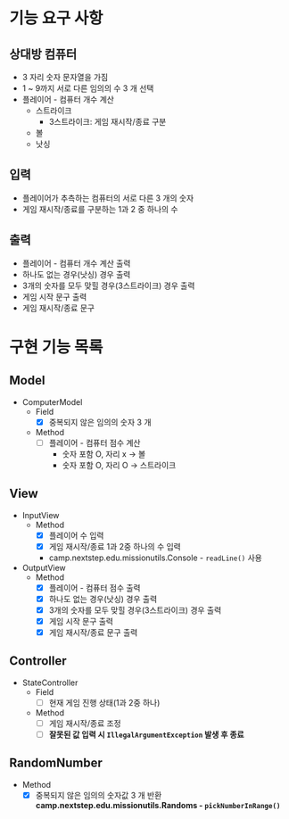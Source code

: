 # 기능 요구 사항
## 상대방 컴퓨터
- 3 자리 숫자 문자열을 가짐
- 1 ~ 9까지 서로 다른 임의의 수 3 개 선택 
- 플레이어 - 컴퓨터 개수 계산
  - 스트라이크
    - 3스트라이크: 게임 재시작/종료 구분
  - 볼
  - 낫싱

## 입력
- 플레이어가 추측하는 컴퓨터의 서로 다른 3 개의 숫자
- 게임 재시작/종료를 구분하는 1과 2 중 하나의 수

## 출력
- 플레이어 - 컴퓨터 개수 계산 출력
- 하나도 없는 경우(낫싱) 경우 출력
- 3개의 숫자를 모두 맞힐 경우(3스트라이크) 경우 출력
- 게임 시작 문구 출력
- 게임 재시작/종료 문구


# 구현 기능 목록
## Model
- ComputerModel
  - Field 
    - [x] 중복되지 않은 임의의 숫자 3 개
  - Method
    - [ ] 플레이어 - 컴퓨터 점수 계산
      - 숫자 포함 O, 자리 x -> 볼
      - 숫자 포함 O, 자리 O -> 스트라이크

## View
- InputView
  - Method
    - [x] 플레이어 수 입력 
    - [x] 게임 재시작/종료 1과 2중 하나의 수 입력 
    - camp.nextstep.edu.missionutils.Console - `readLine()` 사용
- OutputView
  - Method
    - [x] 플레이어 - 컴퓨터 점수 출력
    - [x] 하나도 없는 경우(낫싱) 경우 출력
    - [x] 3개의 숫자를 모두 맞힐 경우(3스트라이크) 경우 출력
    - [x] 게임 시작 문구 출력
    - [x] 게임 재시작/종료 문구 출력 

## Controller
- StateController
  - Field
    - [ ] 현재 게임 진행 상태(1과 2중 하나)
  - Method
    - [ ] 게임 재시작/종료 조정
    - [ ] **잘못된 값 입력 시 `IllegalArgumentException` 발생 후 종료**

## RandomNumber
  - Method
    - [x] 중복되지 않은 임의의 숫자값 3 개 반환
    **camp.nextstep.edu.missionutils.Randoms - `pickNumberInRange()`**
